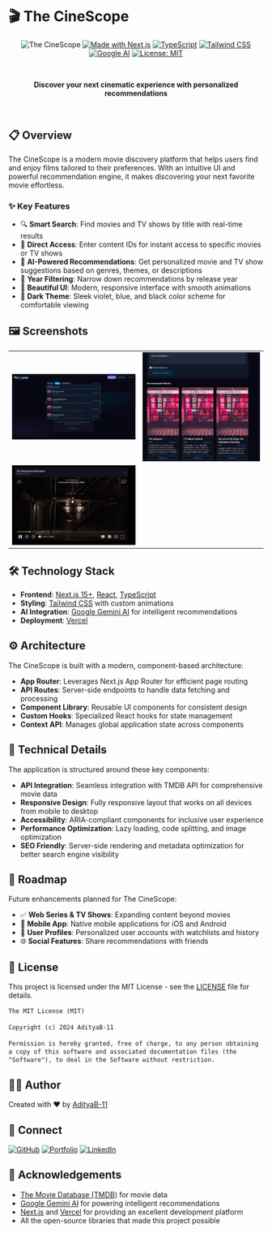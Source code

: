 # 🎬 The CineScope

<div align="center">

![The CineScope](https://img.shields.io/badge/The_CineScope-1.0.0-7b68ee?style=for-the-badge&logo=film&logoColor=white)
[![Made with Next.js](https://img.shields.io/badge/Made_with-Next.js-000?style=for-the-badge&logo=next.js&logoColor=white)](https://nextjs.org/)
[![TypeScript](https://img.shields.io/badge/TypeScript-007ACC?style=for-the-badge&logo=typescript&logoColor=white)](https://www.typescriptlang.org/)
[![Tailwind CSS](https://img.shields.io/badge/Tailwind_CSS-38B2AC?style=for-the-badge&logo=tailwind-css&logoColor=white)](https://tailwindcss.com/)
[![Google AI](https://img.shields.io/badge/Google_AI-4285F4?style=for-the-badge&logo=google&logoColor=white)](https://ai.google.dev/)
[![License: MIT](https://img.shields.io/badge/License-MIT-yellow.svg?style=for-the-badge)](LICENSE)

<br>

**Discover your next cinematic experience with personalized recommendations**

<br>

</div>

## 📋 Overview

The CineScope is a modern movie discovery platform that helps users find and enjoy films tailored to their preferences. With an intuitive UI and powerful recommendation engine, it makes discovering your next favorite movie effortless.

### ✨ Key Features

- 🔍 **Smart Search**: Find movies and TV shows by title with real-time results
- 🎯 **Direct Access**: Enter content IDs for instant access to specific movies or TV shows
- 🤖 **AI-Powered Recommendations**: Get personalized movie and TV show suggestions based on genres, themes, or descriptions
- 📅 **Year Filtering**: Narrow down recommendations by release year
- 🎨 **Beautiful UI**: Modern, responsive interface with smooth animations
- 🌙 **Dark Theme**: Sleek violet, blue, and black color scheme for comfortable viewing

## 🖼️ Screenshots

<div align="center">
<table>
  <tr>
    <td><img src="public/movsearch.png" alt="Movie Search" /></td>
    <td><img src="public/recommender.png" alt="Recommendations" /></td>
  </tr>
  <tr>
    <td><img src="public/movieplayer.png" alt="Movie Player" /></td>
 
  </tr>
</table>
</div>

## 🛠️ Technology Stack

- **Frontend**: [Next.js 15+](https://nextjs.org/), [React](https://reactjs.org/), [TypeScript](https://www.typescriptlang.org/)
- **Styling**: [Tailwind CSS](https://tailwindcss.com/) with custom animations
- **AI Integration**: [Google Gemini AI](https://ai.google.dev/) for intelligent recommendations
- **Deployment**: [Vercel](https://vercel.com/)

## ⚙️ Architecture

The CineScope is built with a modern, component-based architecture:

- **App Router**: Leverages Next.js App Router for efficient page routing
- **API Routes**: Server-side endpoints to handle data fetching and processing
- **Component Library**: Reusable UI components for consistent design
- **Custom Hooks**: Specialized React hooks for state management
- **Context API**: Manages global application state across components

## 🔧 Technical Details

The application is structured around these key components:

- **API Integration**: Seamless integration with TMDB API for comprehensive movie data
- **Responsive Design**: Fully responsive layout that works on all devices from mobile to desktop
- **Accessibility**: ARIA-compliant components for inclusive user experience
- **Performance Optimization**: Lazy loading, code splitting, and image optimization
- **SEO Friendly**: Server-side rendering and metadata optimization for better search engine visibility

## 🚀 Roadmap

Future enhancements planned for The CineScope:

- ✅ **Web Series & TV Shows**: Expanding content beyond movies
- 📱 **Mobile App**: Native mobile applications for iOS and Android
- 👥 **User Profiles**: Personalized user accounts with watchlists and history
- 🌐 **Social Features**: Share recommendations with friends

## 📄 License

This project is licensed under the MIT License - see the [LICENSE](LICENSE) file for details.

```
The MIT License (MIT)

Copyright (c) 2024 AdityaB-11

Permission is hereby granted, free of charge, to any person obtaining a copy of this software and associated documentation files (the "Software"), to deal in the Software without restriction.
```

## 👨‍💻 Author

Created with ❤️ by [AdityaB-11](https://github.com/AdityaB-11)

## 🔗 Connect

[![GitHub](https://img.shields.io/badge/github-%23121011.svg?style=for-the-badge&logo=github&logoColor=white)](https://github.com/AdityaB-11)
[![Portfolio](https://img.shields.io/badge/Portfolio-%23000000.svg?style=for-the-badge&logo=firefox&logoColor=#FF7139)](https://github.com/AdityaB-11)
[![LinkedIn](https://img.shields.io/badge/linkedin-%230077B5.svg?style=for-the-badge&logo=linkedin&logoColor=white)](https://linkedin.com)

## 🙏 Acknowledgements

- [The Movie Database (TMDB)](https://www.themoviedb.org/) for movie data
- [Google Gemini AI](https://ai.google.dev/) for powering intelligent recommendations
- [Next.js](https://nextjs.org/) and [Vercel](https://vercel.com/) for providing an excellent development platform
- All the open-source libraries that made this project possible
